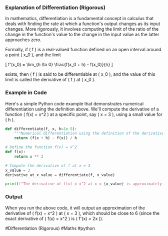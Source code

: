 ### Explanation of Differentiation (Rigorous)

In mathematics, differentiation is a fundamental concept in calculus that deals with finding the rate at which a function's output changes as its input changes. More rigorously, it involves computing the limit of the ratio of the change in the function's value to the change in the input value as the latter approaches zero.

Formally, if \( f \) is a real-valued function defined on an open interval around a point \( x_0 \), and the limit

\[
f'(x_0) = \lim_{h \to 0} \frac{f(x_0 + h) - f(x_0)}{h}
\]

exists, then \( f \) is said to be differentiable at \( x_0 \), and the value of this limit is called the derivative of \( f \) at \( x_0 \).

### Example in Code

Here's a simple Python code example that demonstrates numerical differentiation using the definition above. We'll compute the derivative of a function \( f(x) = x^2 \) at a specific point, say \( x = 3 \), using a small value for \( h \).

```python
def differentiate(f, x, h=1e-5):
    """Numerical differentiation using the definition of the derivative."""
    return (f(x + h) - f(x)) / h

# Define the function f(x) = x^2
def f(x):
    return x ** 2

# Compute the derivative of f at x = 3
x_value = 3
derivative_at_x_value = differentiate(f, x_value)

print(f"The derivative of f(x) = x^2 at x = {x_value} is approximately: {derivative_at_x_value}")
```

### Output
When you run the above code, it will output an approximation of the derivative of \( f(x) = x^2 \) at \( x = 3 \), which should be close to 6 (since the exact derivative of \( f(x) = x^2 \) is \( f'(x) = 2x \)).

#Differentiation (Rigorous) #Maths #python